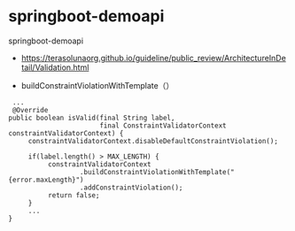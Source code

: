 # springboot-demoapi
springboot-demoapi

* https://terasolunaorg.github.io/guideline/public_review/ArchitectureInDetail/Validation.html

* buildConstraintViolationWithTemplate（）
```
 ...
 @Override
public boolean isValid(final String label,
                       final ConstraintValidatorContext constraintValidatorContext) {
     constraintValidatorContext.disableDefaultConstraintViolation();

     if(label.length() > MAX_LENGTH) {
          constraintValidatorContext
                  .buildConstraintViolationWithTemplate("{error.maxLength}")
                  .addConstraintViolation();
          return false;
     }
     ...
}
```
